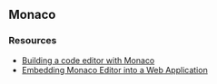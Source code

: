 ## Monaco

### Resources
- [Building a code editor with Monaco](https://blog.expo.io/building-a-code-editor-with-monaco-f84b3a06deaf)
- [Embedding Monaco Editor into a Web Application](https://database.blog/integrating-monaco-editor/)


